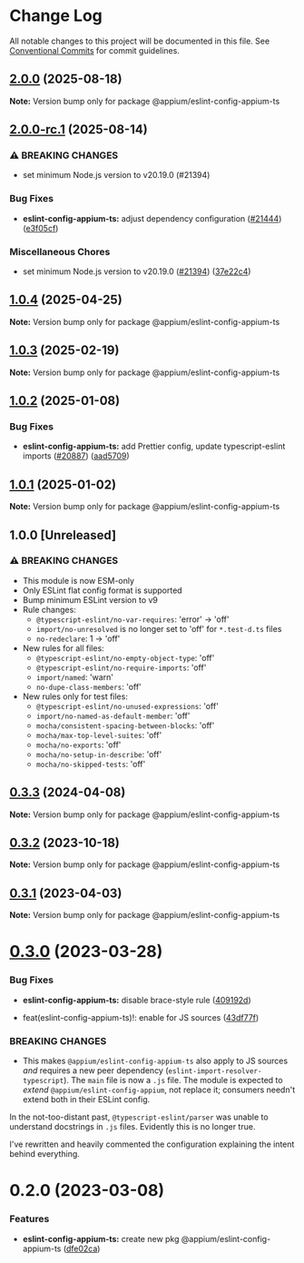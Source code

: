 # Change Log

All notable changes to this project will be documented in this file.
See [Conventional Commits](https://conventionalcommits.org) for commit guidelines.

## [2.0.0](https://github.com/appium/appium/compare/@appium/eslint-config-appium-ts@2.0.0-rc.1...@appium/eslint-config-appium-ts@2.0.0) (2025-08-18)

**Note:** Version bump only for package @appium/eslint-config-appium-ts





## [2.0.0-rc.1](https://github.com/appium/appium/compare/@appium/eslint-config-appium-ts@1.0.3...@appium/eslint-config-appium-ts@2.0.0-rc.1) (2025-08-14)


### ⚠ BREAKING CHANGES

* set minimum Node.js version to v20.19.0 (#21394)

### Bug Fixes

* **eslint-config-appium-ts:** adjust dependency configuration ([#21444](https://github.com/appium/appium/issues/21444)) ([e3f05cf](https://github.com/appium/appium/commit/e3f05cf961310a5bf144cc0bf8e1089c47744493))


### Miscellaneous Chores

* set minimum Node.js version to v20.19.0 ([#21394](https://github.com/appium/appium/issues/21394)) ([37e22c4](https://github.com/appium/appium/commit/37e22c4f9c9920cea3f340841ab1b7c60e3147e9))



## [1.0.4](https://github.com/appium/appium/compare/@appium/eslint-config-appium-ts@1.0.3...@appium/eslint-config-appium-ts@1.0.4) (2025-04-25)

**Note:** Version bump only for package @appium/eslint-config-appium-ts





## [1.0.3](https://github.com/appium/appium/compare/@appium/eslint-config-appium-ts@1.0.2...@appium/eslint-config-appium-ts@1.0.3) (2025-02-19)

**Note:** Version bump only for package @appium/eslint-config-appium-ts





## [1.0.2](https://github.com/appium/appium/compare/@appium/eslint-config-appium-ts@1.0.1...@appium/eslint-config-appium-ts@1.0.2) (2025-01-08)


### Bug Fixes

* **eslint-config-appium-ts:** add Prettier config, update typescript-eslint imports ([#20887](https://github.com/appium/appium/issues/20887)) ([aad5709](https://github.com/appium/appium/commit/aad57099135a02907b0cd03617c52d7baf248a26))



## [1.0.1](https://github.com/appium/appium/compare/@appium/eslint-config-appium-ts@0.3.3...@appium/eslint-config-appium-ts@1.0.1) (2025-01-02)

**Note:** Version bump only for package @appium/eslint-config-appium-ts





## 1.0.0 [Unreleased]

### ⚠ BREAKING CHANGES

* This module is now ESM-only
* Only ESLint flat config format is supported
* Bump minimum ESLint version to v9
* Rule changes:
  * `@typescript-eslint/no-var-requires`: 'error' -> 'off'
  * `import/no-unresolved` is no longer set to 'off' for `*.test-d.ts` files
  * `no-redeclare`: 1 -> 'off'
* New rules for all files:
  * `@typescript-eslint/no-empty-object-type`: 'off'
  * `@typescript-eslint/no-require-imports`: 'off'
  * `import/named`: 'warn'
  * `no-dupe-class-members`: 'off'
* New rules only for test files:
  * `@typescript-eslint/no-unused-expressions`: 'off'
  * `import/no-named-as-default-member`: 'off'
  * `mocha/consistent-spacing-between-blocks`: 'off'
  * `mocha/max-top-level-suites`: 'off'
  * `mocha/no-exports`: 'off'
  * `mocha/no-setup-in-describe`: 'off'
  * `mocha/no-skipped-tests`: 'off'



## [0.3.3](https://github.com/appium/appium/compare/@appium/eslint-config-appium-ts@0.3.2...@appium/eslint-config-appium-ts@0.3.3) (2024-04-08)

**Note:** Version bump only for package @appium/eslint-config-appium-ts





## [0.3.2](https://github.com/appium/appium/compare/@appium/eslint-config-appium-ts@0.3.1...@appium/eslint-config-appium-ts@0.3.2) (2023-10-18)

**Note:** Version bump only for package @appium/eslint-config-appium-ts





## [0.3.1](https://github.com/appium/appium/compare/@appium/eslint-config-appium-ts@0.3.0...@appium/eslint-config-appium-ts@0.3.1) (2023-04-03)

**Note:** Version bump only for package @appium/eslint-config-appium-ts





# [0.3.0](https://github.com/appium/appium/compare/@appium/eslint-config-appium-ts@0.2.0...@appium/eslint-config-appium-ts@0.3.0) (2023-03-28)


### Bug Fixes

* **eslint-config-appium-ts:** disable brace-style rule ([409192d](https://github.com/appium/appium/commit/409192d0630244e072534391eb702de063d54d17))


* feat(eslint-config-appium-ts)!: enable for JS sources ([43df77f](https://github.com/appium/appium/commit/43df77f6b623462d20d90cb23a2d7577aa0c56de))


### BREAKING CHANGES

* This makes `@appium/eslint-config-appium-ts` also apply to JS sources _and_ requires a new peer dependency (`eslint-import-resolver-typescript`). The `main` file is now a `.js` file.  The module is expected to _extend_ `@appium/eslint-config-appium`, not replace it; consumers needn't extend both in their ESLint config.

In the not-too-distant past, `@typescript-eslint/parser` was unable to understand docstrings in `.js` files. Evidently this is no longer true.

I've rewritten and heavily commented the configuration explaining the intent behind everything.





# 0.2.0 (2023-03-08)


### Features

* **eslint-config-appium-ts:** create new pkg @appium/eslint-config-appium-ts ([dfe02ca](https://github.com/appium/appium/commit/dfe02ca98c73c0cf9863a7c7441d6a1a5d37ac33))
